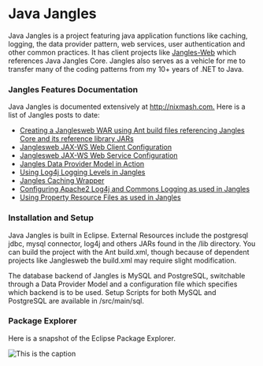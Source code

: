 Java Jangles
============

Java Jangles is a project featuring java application functions like caching, logging, the data provider pattern, web services, user authentication and other common practices. It has client projects like [Jangles-Web](https://github.com/mintster/jangles-java-web) which references Java Jangles Core. Jangles also serves as a vehicle for me to transfer many of the coding patterns from my 10+ years of .NET to Java.

###  Jangles Features Documentation

Java Jangles is documented extensively at <http://nixmash.com.> Here is a list of Jangles posts to date:

* [Creating a Janglesweb WAR using Ant build files referencing Jangles Core and its reference library JARs](http://nixmash.com/java/referencing-project-libraries-in-wars-with-ant/)
* [Janglesweb JAX-WS Web Client Configuration](http://nixmash.com/java/jangles-jax-ws-web-client-project-online/)
* [Janglesweb JAX-WS Web Service Configuration](http://nixmash.com/java/jangles-jax-ws-web-service-project-now-on-github/)
* [Jangles Data Provider Model in Action](http://nixmash.com/mysql/the-java-jangles-data-provider-model-in-action/)
* [Using Log4j Logging Levels in Jangles](http://nixmash.com/java/changing-log4j-logging-levels-by-output-type/)
* [Jangles Caching Wrapper](http://nixmash.com/java/the-java-jangles-caching-wrapper/)
* [Configuring Apache2 Log4j and Commons Logging as used in Jangles](http://nixmash.com/java/configuring-apache-log4j-and-commons-logging/)
* [Using Property Resource Files as used in Jangles](http://nixmash.com/java/loading-java-property-resource-files/)

### Installation and Setup

Java Jangles is built in Eclipse. External Resources include the postgresql jdbc, mysql connector, log4j and others JARs found in the /lib directory. You can build the project with the Ant build.xml, though because of dependent projects like Janglesweb the build.xml may require slight modification.

The database backend of Jangles is MySQL and PostgreSQL, switchable through a Data Provider Model and a configuration file which specifies which backend is to be used. Setup Scripts for both MySQL and PostgreSQL are available in /src/main/sql.

### Package Explorer

Here is a snapshot of the Eclipse Package Explorer.


![This is the caption](http://nixmash.com/x/pics/github/jangles0106.png)





